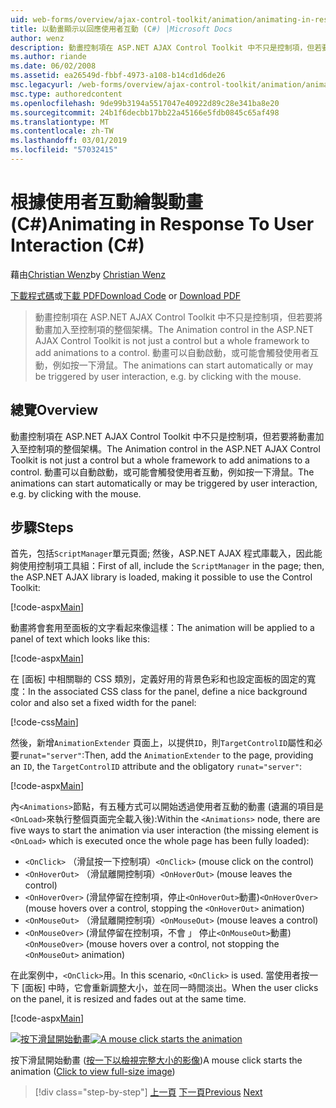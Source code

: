 ```yaml
---
uid: web-forms/overview/ajax-control-toolkit/animation/animating-in-response-to-user-interaction-cs
title: 以動畫顯示以回應使用者互動 (C#) |Microsoft Docs
author: wenz
description: 動畫控制項在 ASP.NET AJAX Control Toolkit 中不只是控制項，但若要將動畫加入至控制項的整個架構。 動畫可以星級...
ms.author: riande
ms.date: 06/02/2008
ms.assetid: ea26549d-fbbf-4973-a108-b14cd1d6de26
msc.legacyurl: /web-forms/overview/ajax-control-toolkit/animation/animating-in-response-to-user-interaction-cs
msc.type: authoredcontent
ms.openlocfilehash: 9de99b3194a5517047e40922d89c28e341ba8e20
ms.sourcegitcommit: 24b1f6decbb17bb22a45166e5fdb0845c65af498
ms.translationtype: MT
ms.contentlocale: zh-TW
ms.lasthandoff: 03/01/2019
ms.locfileid: "57032415"
---
```

<a name="animating-in-response-to-user-interaction-c"></a><span data-ttu-id="40d35-104">根據使用者互動繪製動畫 (C#)</span><span class="sxs-lookup"><span data-stu-id="40d35-104">Animating in Response To User Interaction (C#)</span></span>
====================
<span data-ttu-id="40d35-105">藉由[Christian Wenz](https://github.com/wenz)</span><span class="sxs-lookup"><span data-stu-id="40d35-105">by [Christian Wenz](https://github.com/wenz)</span></span>

<span data-ttu-id="40d35-106">[下載程式碼](http://download.microsoft.com/download/f/9/a/f9a26acd-8df4-4484-8a18-199e4598f411/Animation6.cs.zip)或[下載 PDF](http://download.microsoft.com/download/6/7/1/6718d452-ff89-4d3f-a90e-c74ec2d636a3/animation6CS.pdf)</span><span class="sxs-lookup"><span data-stu-id="40d35-106">[Download Code](http://download.microsoft.com/download/f/9/a/f9a26acd-8df4-4484-8a18-199e4598f411/Animation6.cs.zip) or [Download PDF](http://download.microsoft.com/download/6/7/1/6718d452-ff89-4d3f-a90e-c74ec2d636a3/animation6CS.pdf)</span></span>

> <span data-ttu-id="40d35-107">動畫控制項在 ASP.NET AJAX Control Toolkit 中不只是控制項，但若要將動畫加入至控制項的整個架構。</span><span class="sxs-lookup"><span data-stu-id="40d35-107">The Animation control in the ASP.NET AJAX Control Toolkit is not just a control but a whole framework to add animations to a control.</span></span> <span data-ttu-id="40d35-108">動畫可以自動啟動，或可能會觸發使用者互動，例如按一下滑鼠。</span><span class="sxs-lookup"><span data-stu-id="40d35-108">The animations can start automatically or may be triggered by user interaction, e.g. by clicking with the mouse.</span></span>


## <a name="overview"></a><span data-ttu-id="40d35-109">總覽</span><span class="sxs-lookup"><span data-stu-id="40d35-109">Overview</span></span>

<span data-ttu-id="40d35-110">動畫控制項在 ASP.NET AJAX Control Toolkit 中不只是控制項，但若要將動畫加入至控制項的整個架構。</span><span class="sxs-lookup"><span data-stu-id="40d35-110">The Animation control in the ASP.NET AJAX Control Toolkit is not just a control but a whole framework to add animations to a control.</span></span> <span data-ttu-id="40d35-111">動畫可以自動啟動，或可能會觸發使用者互動，例如按一下滑鼠。</span><span class="sxs-lookup"><span data-stu-id="40d35-111">The animations can start automatically or may be triggered by user interaction, e.g. by clicking with the mouse.</span></span>

## <a name="steps"></a><span data-ttu-id="40d35-112">步驟</span><span class="sxs-lookup"><span data-stu-id="40d35-112">Steps</span></span>

<span data-ttu-id="40d35-113">首先，包括`ScriptManager`單元頁面; 然後，ASP.NET AJAX 程式庫載入，因此能夠使用控制項工具組：</span><span class="sxs-lookup"><span data-stu-id="40d35-113">First of all, include the `ScriptManager` in the page; then, the ASP.NET AJAX library is loaded, making it possible to use the Control Toolkit:</span></span>

[!code-aspx[Main](animating-in-response-to-user-interaction-cs/samples/sample1.aspx)]

<span data-ttu-id="40d35-114">動畫將會套用至面板的文字看起來像這樣：</span><span class="sxs-lookup"><span data-stu-id="40d35-114">The animation will be applied to a panel of text which looks like this:</span></span>

[!code-aspx[Main](animating-in-response-to-user-interaction-cs/samples/sample2.aspx)]

<span data-ttu-id="40d35-115">在 [面板] 中相關聯的 CSS 類別，定義好用的背景色彩和也設定面板的固定的寬度：</span><span class="sxs-lookup"><span data-stu-id="40d35-115">In the associated CSS class for the panel, define a nice background color and also set a fixed width for the panel:</span></span>

[!code-css[Main](animating-in-response-to-user-interaction-cs/samples/sample3.css)]

<span data-ttu-id="40d35-116">然後，新增`AnimationExtender` 頁面上，以提供`ID`，則`TargetControlID`屬性和必要`runat="server"`:</span><span class="sxs-lookup"><span data-stu-id="40d35-116">Then, add the `AnimationExtender` to the page, providing an `ID`, the `TargetControlID` attribute and the obligatory `runat="server"`:</span></span>

[!code-aspx[Main](animating-in-response-to-user-interaction-cs/samples/sample4.aspx)]

<span data-ttu-id="40d35-117">內`<Animations>`節點，有五種方式可以開始透過使用者互動的動畫 (遺漏的項目是`<OnLoad>`來執行整個頁面完全載入後):</span><span class="sxs-lookup"><span data-stu-id="40d35-117">Within the `<Animations>` node, there are five ways to start the animation via user interaction (the missing element is `<OnLoad>` which is executed once the whole page has been fully loaded):</span></span>

- <span data-ttu-id="40d35-118">`<OnClick>` （滑鼠按一下控制項）</span><span class="sxs-lookup"><span data-stu-id="40d35-118">`<OnClick>` (mouse click on the control)</span></span>
- <span data-ttu-id="40d35-119">`<OnHoverOut>` （滑鼠離開控制項）</span><span class="sxs-lookup"><span data-stu-id="40d35-119">`<OnHoverOut>` (mouse leaves the control)</span></span>
- <span data-ttu-id="40d35-120">`<OnHoverOver>` (滑鼠停留在控制項，停止`<OnHoverOut>`動畫)</span><span class="sxs-lookup"><span data-stu-id="40d35-120">`<OnHoverOver>` (mouse hovers over a control, stopping the `<OnHoverOut>` animation)</span></span>
- <span data-ttu-id="40d35-121">`<OnMouseOut>` （滑鼠離開控制項）</span><span class="sxs-lookup"><span data-stu-id="40d35-121">`<OnMouseOut>` (mouse leaves a control)</span></span>
- <span data-ttu-id="40d35-122">`<OnMouseOver>` (滑鼠停留在控制項，不會 」 停止`<OnMouseOut>`動畫)</span><span class="sxs-lookup"><span data-stu-id="40d35-122">`<OnMouseOver>` (mouse hovers over a control, not stopping the `<OnMouseOut>` animation)</span></span>

<span data-ttu-id="40d35-123">在此案例中，`<OnClick>`用。</span><span class="sxs-lookup"><span data-stu-id="40d35-123">In this scenario, `<OnClick>` is used.</span></span> <span data-ttu-id="40d35-124">當使用者按一下 [面板] 中時，它會重新調整大小，並在同一時間淡出。</span><span class="sxs-lookup"><span data-stu-id="40d35-124">When the user clicks on the panel, it is resized and fades out at the same time.</span></span>

[!code-aspx[Main](animating-in-response-to-user-interaction-cs/samples/sample5.aspx)]


<span data-ttu-id="40d35-125">[![按下滑鼠開始動畫](animating-in-response-to-user-interaction-cs/_static/image2.png)](animating-in-response-to-user-interaction-cs/_static/image1.png)</span><span class="sxs-lookup"><span data-stu-id="40d35-125">[![A mouse click starts the animation](animating-in-response-to-user-interaction-cs/_static/image2.png)](animating-in-response-to-user-interaction-cs/_static/image1.png)</span></span>

<span data-ttu-id="40d35-126">按下滑鼠開始動畫 ([按一下以檢視完整大小的影像](animating-in-response-to-user-interaction-cs/_static/image3.png))</span><span class="sxs-lookup"><span data-stu-id="40d35-126">A mouse click starts the animation ([Click to view full-size image](animating-in-response-to-user-interaction-cs/_static/image3.png))</span></span>

> [!div class="step-by-step"]
> <span data-ttu-id="40d35-127">[上一頁](picking-one-animation-out-of-a-list-cs.md)
> [下一頁](disabling-actions-during-animation-cs.md)</span><span class="sxs-lookup"><span data-stu-id="40d35-127">[Previous](picking-one-animation-out-of-a-list-cs.md)
[Next](disabling-actions-during-animation-cs.md)</span></span>
